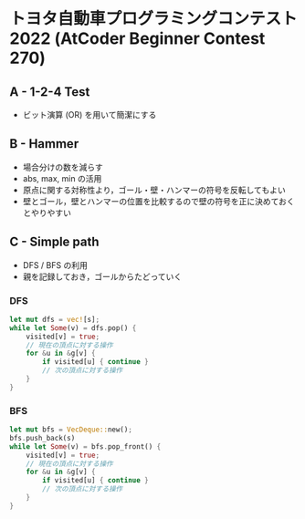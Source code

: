 # トヨタ自動車プログラミングコンテスト2022 (AtCoder Beginner Contest 270)


## A - 1-2-4 Test
- ビット演算 (OR) を用いて簡潔にする

## B - Hammer
- 場合分けの数を減らす
- abs, max, min の活用
- 原点に関する対称性より，ゴール・壁・ハンマーの符号を反転してもよい
- 壁とゴール，壁とハンマーの位置を比較するので壁の符号を正に決めておくとやりやすい

## C - Simple path
- DFS / BFS の利用
- 親を記録しておき，ゴールからたどっていく

### DFS
```rust
let mut dfs = vec![s];
while let Some(v) = dfs.pop() {
    visited[v] = true;
    // 現在の頂点に対する操作
    for &u in &g[v] {
        if visited[u] { continue }
        // 次の頂点に対する操作
    }
}
```
### BFS
```rust
let mut bfs = VecDeque::new();
bfs.push_back(s)
while let Some(v) = bfs.pop_front() {
    visited[v] = true;
    // 現在の頂点に対する操作
    for &u in &g[v] {
        if visited[u] { continue }
        // 次の頂点に対する操作
    }
}